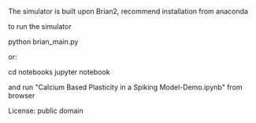 The simulator is built upon Brian2, recommend installation from anaconda

to run the simulator

python brian_main.py

or:

cd notebooks
jupyter notebook

and run "Calcium Based Plasticity in a Spiking Model-Demo.ipynb" from browser

License: public domain

